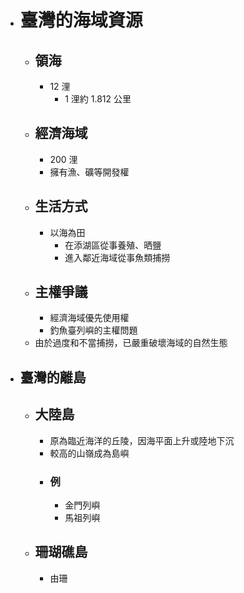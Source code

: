 - # 臺灣的海域資源
	- ## 領海
		- 12 浬
			- 1 浬約 1.812 公里
	- ## 經濟海域
		- 200 浬
		- 擁有漁、礦等開發權
	- ## 生活方式
		- 以海為田
			- 在添湖區從事養殖、晒鹽
			- 進入鄰近海域從事魚類捕撈
	- ## 主權爭議
		- 經濟海域優先使用權
		- 釣魚臺列嶼的主權問題
	- 由於過度和不當捕撈，已嚴重破壞海域的自然生態
- ## 臺灣的離島
	- ## 大陸島
		- 原為臨近海洋的丘陵，因海平面上升或陸地下沉
		- 較高的山嶺成為島嶼
		- ### 例
			- 金門列嶼
			- 馬祖列嶼
	- ## 珊瑚礁島
		- 由珊